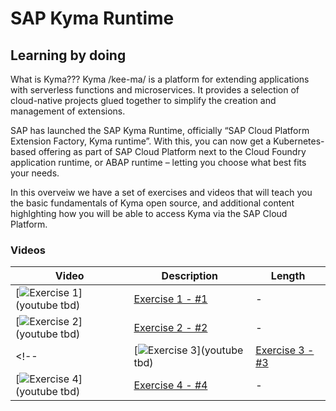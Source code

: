 # SAP Kyma Runtime

## Learning by doing

What is Kyma???  Kyma /kee-ma/ is a platform for extending applications with serverless functions and microservices. It provides a selection of cloud-native projects glued together to simplify the creation and management of extensions.  

SAP has launched the SAP Kyma Runtime, officially “SAP Cloud Platform Extension Factory, Kyma runtime”. With this, you can now get a Kubernetes-based offering as part of SAP Cloud Platform next to the Cloud Foundry application runtime, or ABAP runtime – letting you choose what best fits your needs.  

In this overveiw we have a set of exercises and videos that will teach you the basic fundamentals of Kyma open source, and additional content highlghting how you will be able to access Kyma via the SAP Cloud Platform.

### Videos  

| Video | Description | Length |
| - | - | - |
| [![Exercise 1](thumbnail-01.jpg)](youtube tbd) | [Exercise 1 - #1](https://github.com/SAP-samples) | - |
| [![Exercise 2](thumbnail-02.jpg)](youtube tbd)  | [Exercise 2 - #2](https://github.com/SAP-samples) | - |
<!-- | [![Exercise 3](thumbnail-03.jpg)](youtube tbd)  | [Exercise 3 - #3](https://github.com/SAP-samples) | - |
 | [![Exercise 4](thumbnail-04.jpg)](youtube tbd)  | [Exercise 4 - #4](https://github.com/SAP-samples) | - |  -->
